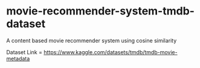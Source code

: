 # movie-recommender-system-tmdb-dataset
A content based movie recommender system using cosine similarity


Dataset Link = https://www.kaggle.com/datasets/tmdb/tmdb-movie-metadata
